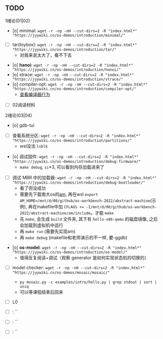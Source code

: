 
## TODO
1绪论(01|02)
- [o] minimal: `wget -r -np -nH --cut-dirs=2 -R "index.html*" "https://jyywiki.cn/os-demos/introduction/minimal/"`
- [ ] tar(toybox): `wget -r -np -nH --cut-dirs=2 -R "index.html*" "https://jyywiki.cn/os-demos/introduction/tar/"`
    - 对我来说太大了，看不下去
- [o] **hanoi**: `wget -r -np -nH --cut-dirs=2 -R "index.html*" "https://jyywiki.cn/os-demos/introduction/hanoi/"`
- [o] strace: `wget -r -np -nH --cut-dirs=2 -R "index.html*" "https://jyywiki.cn/os-demos/introduction/strace/"`
- [o] compiler-opt: `wget -r -np -nH --cut-dirs=2 -R "index.html*" "https://jyywiki.cn/os-demos/introduction/compiler-opt/"`
    - [查看编译器行为](https://godbolt.org/z/f698djMTq)
- [ ] 02阅读材料

2绪论(03|04)
- [o] gdb-tui
- [ ] 查看系统分区: `wget -r -np -nH --cut-dirs=2 -R "index.html*" "https://jyywiki.cn/os-demos/introduction/partitions/"`
    - wsl没法 `lsblk`
- [o] 调试固件: `wget -r -np -nH --cut-dirs=2 -R "index.html*" "https://jyywiki.cn/os-demos/introduction/debug-firmware/"`
    - `make debug`, `si`*3, 可以看到内存加载进来了
- [ ] 调试 MBR 中的加载器: `wget -r -np -nH --cut-dirs=2 -R "index.html*" "https://jyywiki.cn/os-demos/introduction/debug-bootloader/"`
    - 看了但没成功
    - 需要先下载南大os的[am](https://github.com/NJU-ProjectN/abstract-machine), 再在wsl `export AM_HOME=/mnt/d/00/github/os-workbench-2022/abstract-machine`(示例), 再在makefile中加 `CFLAGS += -I/mnt/d/00/github/os-workbench-2022/abstract-machine/am/include`。才能 `make`
    - 先 `make`, 会生成 `build` 文件夹, 其下有 `hello-x86-qemu` 的磁盘镜像, 之后会加载到虚拟机中运行
    - 再 `make run` (需要先实现am)
    - 再 `make debug` (makefile和老师演示的不一样, 要-ggdb)
- [o] **os-model**: `wget -r -np -nH --cut-dirs=2 -R "index.html*" "https://jyywiki.cn/os-demos/introduction/os-model/"`
    - 值得反复阅读+调试（观察 generator 是如何实现状态机的切换的）
- [ ] model checker: `wget -r -np -nH --cut-dirs=2 -R "index.html*" "https://jyywiki.cn/os-demos/mosaic/mosaic/"`
    - `py mosaic.py -c examples/intro/hello.py | grep stdout | sort | uniq`
    - 可以等课程结束后回来
- [ ] L0


- [ ] : ``
- [ ] : ``
- [ ] : ``